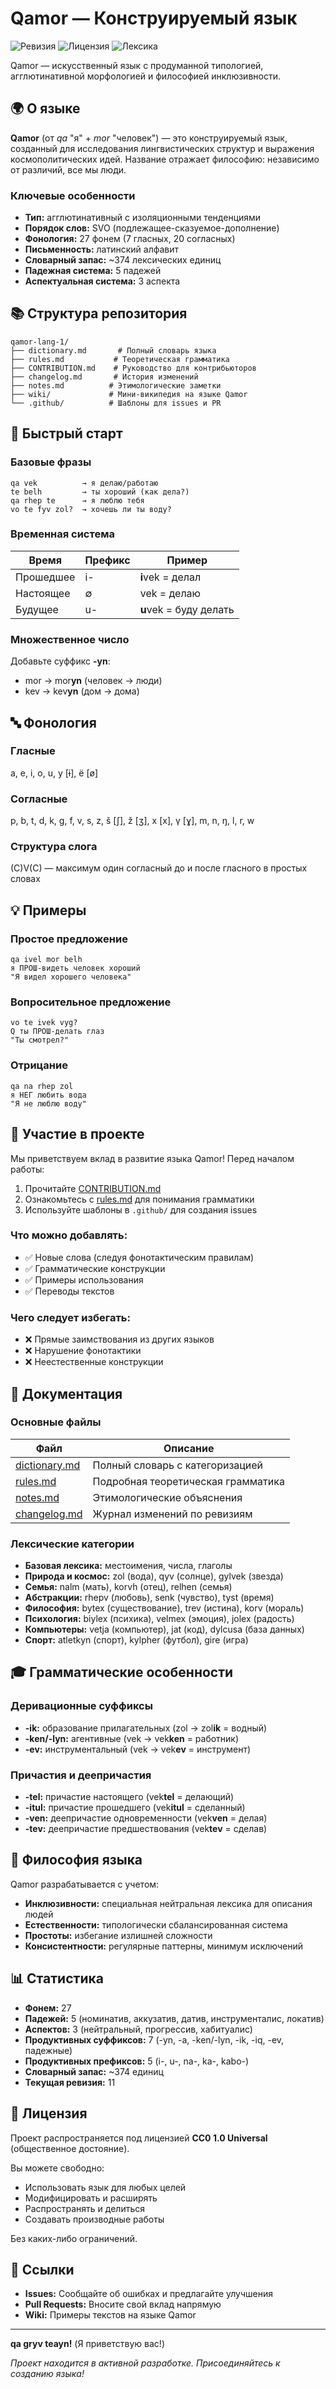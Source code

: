 # Qamor — Конструируемый язык

![Ревизия](https://img.shields.io/badge/revision-11-blue)
![Лицензия](https://img.shields.io/badge/license-CC0%201.0-green)
![Лексика](https://img.shields.io/badge/words-~374-orange)

Qamor — искусственный язык с продуманной типологией, агглютинативной морфологией и философией инклюзивности.

## 🌍 О языке

**Qamor** (от *qa* "я" + *mor* "человек") — это конструируемый язык, созданный для исследования лингвистических структур и выражения космополитических идей. Название отражает философию: независимо от различий, все мы люди.

### Ключевые особенности

- **Тип:** агглютинативный с изоляционными тенденциями
- **Порядок слов:** SVO (подлежащее-сказуемое-дополнение)
- **Фонология:** 27 фонем (7 гласных, 20 согласных)
- **Письменность:** латинский алфавит
- **Словарный запас:** ~374 лексических единиц
- **Падежная система:** 5 падежей
- **Аспектуальная система:** 3 аспекта

## 📚 Структура репозитория

```
qamor-lang-1/
├── dictionary.md       # Полный словарь языка
├── rules.md           # Теоретическая грамматика
├── CONTRIBUTION.md    # Руководство для контрибьюторов
├── changelog.md       # История изменений
├── notes.md          # Этимологические заметки
├── wiki/             # Мини-википедия на языке Qamor
└── .github/          # Шаблоны для issues и PR
```

## 🎯 Быстрый старт

### Базовые фразы

```
qa vek          → я делаю/работаю
te belh         → ты хороший (как дела?)
qa rhep te      → я люблю тебя
vo te fyv zol?  → хочешь ли ты воду?
```

### Временная система

| Время | Префикс | Пример |
|-------|---------|--------|
| Прошедшее | i- | **i**vek = делал |
| Настоящее | ∅ | vek = делаю |
| Будущее | u- | **u**vek = буду делать |

### Множественное число

Добавьте суффикс **-yn**:
- mor → mor**yn** (человек → люди)
- kev → kev**yn** (дом → дома)

## 🔤 Фонология

### Гласные
a, e, i, o, u, y [ɨ], ё [ø]

### Согласные
p, b, t, d, k, g, f, v, s, z, š [ʃ], ž [ʒ], x [x], γ [ɣ], m, n, ŋ, l, r, w

### Структура слога
(C)V(C) — максимум один согласный до и после гласного в простых словах

## 💡 Примеры

### Простое предложение
```
qa ivel mor belh
я ПРОШ-видеть человек хороший
"Я видел хорошего человека"
```

### Вопросительное предложение
```
vo te ivek vyg?
Q ты ПРОШ-делать глаз
"Ты смотрел?"
```

### Отрицание
```
qa na rhep zol
я НЕГ любить вода
"Я не люблю воду"
```

## 🤝 Участие в проекте

Мы приветствуем вклад в развитие языка Qamor! Перед началом работы:

1. Прочитайте [CONTRIBUTION.md](CONTRIBUTION.md)
2. Ознакомьтесь с [rules.md](rules.md) для понимания грамматики
3. Используйте шаблоны в `.github/` для создания issues

### Что можно добавлять:

- ✅ Новые слова (следуя фонотактическим правилам)
- ✅ Грамматические конструкции
- ✅ Примеры использования
- ✅ Переводы текстов

### Чего следует избегать:

- ❌ Прямые заимствования из других языков
- ❌ Нарушение фонотактики
- ❌ Неестественные конструкции

## 📖 Документация

### Основные файлы

| Файл | Описание |
|------|----------|
| [dictionary.md](dictionary.md) | Полный словарь с категоризацией |
| [rules.md](rules.md) | Подробная теоретическая грамматика |
| [notes.md](notes.md) | Этимологические объяснения |
| [changelog.md](changelog.md) | Журнал изменений по ревизиям |

### Лексические категории

- **Базовая лексика:** местоимения, числа, глаголы
- **Природа и космос:** zol (вода), qyv (солнце), gylvek (звезда)
- **Семья:** nalm (мать), korvh (отец), relhen (семья)
- **Абстракции:** rhepv (любовь), senk (чувство), tyst (время)
- **Философия:** bytex (существование), trev (истина), korv (мораль)
- **Психология:** biylex (психика), velmex (эмоция), jolex (радость)
- **Компьютеры:** vetja (компьютер), jat (код), dylcusa (база данных)
- **Спорт:** atletkyn (спорт), kylpher (футбол), gire (игра)

## 🎓 Грамматические особенности

### Деривационные суффиксы

- **-ik:** образование прилагательных (zol → zol**ik** = водный)
- **-ken/-lyn:** агентивные (vek → vek**ken** = работник)
- **-ev:** инструментальный (vek → vek**ev** = инструмент)

### Причастия и деепричастия

- **-tel:** причастие настоящего (vek**tel** = делающий)
- **-itul:** причастие прошедшего (vek**itul** = сделанный)
- **-ven:** деепричастие одновременности (vek**ven** = делая)
- **-tev:** деепричастие предшествования (vek**tev** = сделав)

## 🌟 Философия языка

Qamor разрабатывается с учетом:

- **Инклюзивности:** специальная нейтральная лексика для описания людей
- **Естественности:** типологически сбалансированная система
- **Простоты:** избегание излишней сложности
- **Консистентности:** регулярные паттерны, минимум исключений

## 📊 Статистика

- **Фонем:** 27
- **Падежей:** 5 (номинатив, аккузатив, датив, инструменталис, локатив)
- **Аспектов:** 3 (нейтральный, прогрессив, хабитуалис)
- **Продуктивных суффиксов:** 7 (-yn, -a, -ken/-lyn, -ik, -iq, -ev, падежные)
- **Продуктивных префиксов:** 5 (i-, u-, na-, ka-, kabo-)
- **Словарный запас:** ~374 единиц
- **Текущая ревизия:** 11

## 📜 Лицензия

Проект распространяется под лицензией **CC0 1.0 Universal** (общественное достояние).

Вы можете свободно:
- Использовать язык для любых целей
- Модифицировать и расширять
- Распространять и делиться
- Создавать производные работы

Без каких-либо ограничений.

## 🔗 Ссылки

- **Issues:** Сообщайте об ошибках и предлагайте улучшения
- **Pull Requests:** Вносите свой вклад напрямую
- **Wiki:** Примеры текстов на языке Qamor

---

**qa gryv teayn!** (Я приветствую вас!)

*Проект находится в активной разработке. Присоединяйтесь к созданию языка!*
